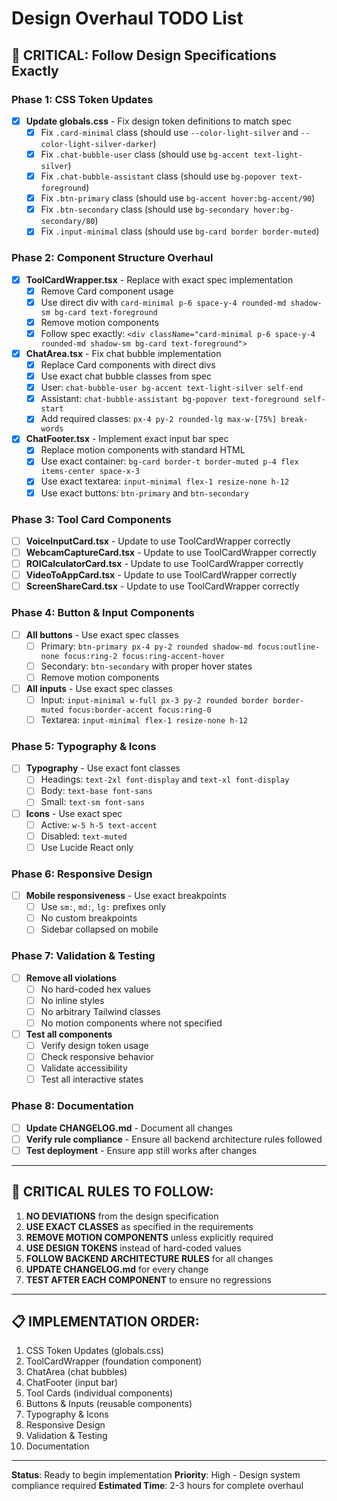 # Design Overhaul TODO List

## 🎯 **CRITICAL: Follow Design Specifications Exactly**

### **Phase 1: CSS Token Updates**
- [x] **Update globals.css** - Fix design token definitions to match spec
  - [x] Fix `.card-minimal` class (should use `--color-light-silver` and `--color-light-silver-darker`)
  - [x] Fix `.chat-bubble-user` class (should use `bg-accent text-light-silver`)
  - [x] Fix `.chat-bubble-assistant` class (should use `bg-popover text-foreground`)
  - [x] Fix `.btn-primary` class (should use `bg-accent hover:bg-accent/90`)
  - [x] Fix `.btn-secondary` class (should use `bg-secondary hover:bg-secondary/80`)
  - [x] Fix `.input-minimal` class (should use `bg-card border border-muted`)

### **Phase 2: Component Structure Overhaul**
- [x] **ToolCardWrapper.tsx** - Replace with exact spec implementation
  - [x] Remove Card component usage
  - [x] Use direct div with `card-minimal p-6 space-y-4 rounded-md shadow-sm bg-card text-foreground`
  - [x] Remove motion components
  - [x] Follow spec exactly: `<div className="card-minimal p-6 space-y-4 rounded-md shadow-sm bg-card text-foreground">`

- [x] **ChatArea.tsx** - Fix chat bubble implementation
  - [x] Replace Card components with direct divs
  - [x] Use exact chat bubble classes from spec
  - [x] User: `chat-bubble-user bg-accent text-light-silver self-end`
  - [x] Assistant: `chat-bubble-assistant bg-popover text-foreground self-start`
  - [x] Add required classes: `px-4 py-2 rounded-lg max-w-[75%] break-words`

- [x] **ChatFooter.tsx** - Implement exact input bar spec
  - [x] Replace motion components with standard HTML
  - [x] Use exact container: `bg-card border-t border-muted p-4 flex items-center space-x-3`
  - [x] Use exact textarea: `input-minimal flex-1 resize-none h-12`
  - [x] Use exact buttons: `btn-primary` and `btn-secondary`

### **Phase 3: Tool Card Components**
- [ ] **VoiceInputCard.tsx** - Update to use ToolCardWrapper correctly
- [ ] **WebcamCaptureCard.tsx** - Update to use ToolCardWrapper correctly  
- [ ] **ROICalculatorCard.tsx** - Update to use ToolCardWrapper correctly
- [ ] **VideoToAppCard.tsx** - Update to use ToolCardWrapper correctly
- [ ] **ScreenShareCard.tsx** - Update to use ToolCardWrapper correctly

### **Phase 4: Button & Input Components**
- [ ] **All buttons** - Use exact spec classes
  - [ ] Primary: `btn-primary px-4 py-2 rounded shadow-md focus:outline-none focus:ring-2 focus:ring-accent-hover`
  - [ ] Secondary: `btn-secondary` with proper hover states
  - [ ] Remove motion components

- [ ] **All inputs** - Use exact spec classes
  - [ ] Input: `input-minimal w-full px-3 py-2 rounded border border-muted focus:border-accent focus:ring-0`
  - [ ] Textarea: `input-minimal flex-1 resize-none h-12`

### **Phase 5: Typography & Icons**
- [ ] **Typography** - Use exact font classes
  - [ ] Headings: `text-2xl font-display` and `text-xl font-display`
  - [ ] Body: `text-base font-sans`
  - [ ] Small: `text-sm font-sans`

- [ ] **Icons** - Use exact spec
  - [ ] Active: `w-5 h-5 text-accent`
  - [ ] Disabled: `text-muted`
  - [ ] Use Lucide React only

### **Phase 6: Responsive Design**
- [ ] **Mobile responsiveness** - Use exact breakpoints
  - [ ] Use `sm:`, `md:`, `lg:` prefixes only
  - [ ] No custom breakpoints
  - [ ] Sidebar collapsed on mobile

### **Phase 7: Validation & Testing**
- [ ] **Remove all violations**
  - [ ] No hard-coded hex values
  - [ ] No inline styles
  - [ ] No arbitrary Tailwind classes
  - [ ] No motion components where not specified

- [ ] **Test all components**
  - [ ] Verify design token usage
  - [ ] Check responsive behavior
  - [ ] Validate accessibility
  - [ ] Test all interactive states

### **Phase 8: Documentation**
- [ ] **Update CHANGELOG.md** - Document all changes
- [ ] **Verify rule compliance** - Ensure all backend architecture rules followed
- [ ] **Test deployment** - Ensure app still works after changes

---

## 🚨 **CRITICAL RULES TO FOLLOW:**

1. **NO DEVIATIONS** from the design specification
2. **USE EXACT CLASSES** as specified in the requirements
3. **REMOVE MOTION COMPONENTS** unless explicitly required
4. **USE DESIGN TOKENS** instead of hard-coded values
5. **FOLLOW BACKEND ARCHITECTURE RULES** for all changes
6. **UPDATE CHANGELOG.md** for every change
7. **TEST AFTER EACH COMPONENT** to ensure no regressions

---

## 📋 **IMPLEMENTATION ORDER:**

1. CSS Token Updates (globals.css)
2. ToolCardWrapper (foundation component)
3. ChatArea (chat bubbles)
4. ChatFooter (input bar)
5. Tool Cards (individual components)
6. Buttons & Inputs (reusable components)
7. Typography & Icons
8. Responsive Design
9. Validation & Testing
10. Documentation

---

**Status**: Ready to begin implementation
**Priority**: High - Design system compliance required
**Estimated Time**: 2-3 hours for complete overhaul
